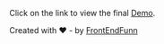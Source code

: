 Click on the link to view the final
[Demo](https://ui-session.stackblitz.io).


Created with ❤️ - by [FrontEndFunn](https://www.youtube.com/channel/UCpOHt5d6GG-mvo-_pU06rhQ?sub_confirmation=1)
